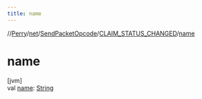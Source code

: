 ```yaml
---
title: name
---
```

//[Perry](../../../../index.html)/[net](../../index.html)/[SendPacketOpcode](../index.html)/[CLAIM_STATUS_CHANGED](index.html)/[name](name.html)



# name



[jvm]\
val [name](name.html): [String](https://kotlinlang.org/api/latest/jvm/stdlib/kotlin/-string/index.html)




